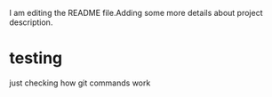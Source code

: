 I am editing the README file.Adding some more details about project description.
# testing
just checking how git commands work

